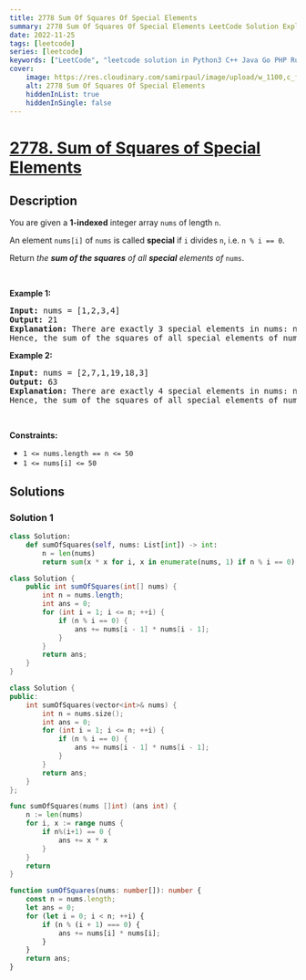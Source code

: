 ```yaml
---
title: 2778 Sum Of Squares Of Special Elements
summary: 2778 Sum Of Squares Of Special Elements LeetCode Solution Explained
date: 2022-11-25
tags: [leetcode]
series: [leetcode]
keywords: ["LeetCode", "leetcode solution in Python3 C++ Java Go PHP Ruby Swift TypeScript Rust C# JavaScript C", "2778 Sum Of Squares Of Special Elements LeetCode Solution Explained in all languages"]
cover:
    image: https://res.cloudinary.com/samirpaul/image/upload/w_1100,c_fit,co_rgb:FFFFFF,l_text:Arial_75_bold:2778 Sum Of Squares Of Special Elements - Solution Explained/problem-solving.webp
    alt: 2778 Sum Of Squares Of Special Elements
    hiddenInList: true
    hiddenInSingle: false
---
```



# [2778. Sum of Squares of Special Elements](https://leetcode.com/problems/sum-of-squares-of-special-elements)


## Description

<p>You are given a <strong>1-indexed</strong> integer array <code>nums</code> of length <code>n</code>.</p>

<p>An element <code>nums[i]</code> of <code>nums</code> is called <strong>special</strong> if <code>i</code> divides <code>n</code>, i.e. <code>n % i == 0</code>.</p>

<p>Return <em>the <strong>sum of the squares</strong> of all <strong>special</strong> elements of </em><code>nums</code>.</p>

<p>&nbsp;</p>
<p><strong class="example">Example 1:</strong></p>

<pre>
<strong>Input:</strong> nums = [1,2,3,4]
<strong>Output:</strong> 21
<strong>Explanation:</strong> There are exactly 3 special elements in nums: nums[1] since 1 divides 4, nums[2] since 2 divides 4, and nums[4] since 4 divides 4. 
Hence, the sum of the squares of all special elements of nums is nums[1] * nums[1] + nums[2] * nums[2] + nums[4] * nums[4] = 1 * 1 + 2 * 2 + 4 * 4 = 21.  
</pre>

<p><strong class="example">Example 2:</strong></p>

<pre>
<strong>Input:</strong> nums = [2,7,1,19,18,3]
<strong>Output:</strong> 63
<strong>Explanation:</strong> There are exactly 4 special elements in nums: nums[1] since 1 divides 6, nums[2] since 2 divides 6, nums[3] since 3 divides 6, and nums[6] since 6 divides 6. 
Hence, the sum of the squares of all special elements of nums is nums[1] * nums[1] + nums[2] * nums[2] + nums[3] * nums[3] + nums[6] * nums[6] = 2 * 2 + 7 * 7 + 1 * 1 + 3 * 3 = 63. 
</pre>

<p>&nbsp;</p>
<p><strong>Constraints:</strong></p>

<ul>
	<li><code>1 &lt;= nums.length == n &lt;= 50</code></li>
	<li><code>1 &lt;= nums[i] &lt;= 50</code></li>
</ul>

## Solutions

### Solution 1

<!-- tabs:start -->

```python
class Solution:
    def sumOfSquares(self, nums: List[int]) -> int:
        n = len(nums)
        return sum(x * x for i, x in enumerate(nums, 1) if n % i == 0)
```

```java
class Solution {
    public int sumOfSquares(int[] nums) {
        int n = nums.length;
        int ans = 0;
        for (int i = 1; i <= n; ++i) {
            if (n % i == 0) {
                ans += nums[i - 1] * nums[i - 1];
            }
        }
        return ans;
    }
}
```

```cpp
class Solution {
public:
    int sumOfSquares(vector<int>& nums) {
        int n = nums.size();
        int ans = 0;
        for (int i = 1; i <= n; ++i) {
            if (n % i == 0) {
                ans += nums[i - 1] * nums[i - 1];
            }
        }
        return ans;
    }
};
```

```go
func sumOfSquares(nums []int) (ans int) {
	n := len(nums)
	for i, x := range nums {
		if n%(i+1) == 0 {
			ans += x * x
		}
	}
	return
}
```

```ts
function sumOfSquares(nums: number[]): number {
    const n = nums.length;
    let ans = 0;
    for (let i = 0; i < n; ++i) {
        if (n % (i + 1) === 0) {
            ans += nums[i] * nums[i];
        }
    }
    return ans;
}
```

<!-- tabs:end -->

<!-- end -->
